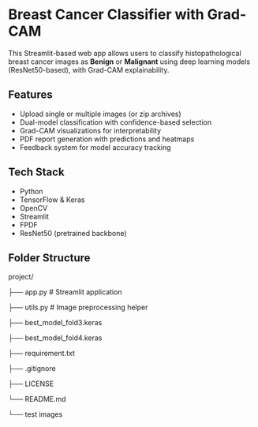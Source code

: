 # Breast Cancer Classifier with Grad-CAM

This Streamlit-based web app allows users to classify histopathological breast cancer images as **Benign** or **Malignant** using deep learning models (ResNet50-based), with Grad-CAM explainability.

## Features

- Upload single or multiple images (or zip archives)
- Dual-model classification with confidence-based selection
- Grad-CAM visualizations for interpretability
- PDF report generation with predictions and heatmaps
- Feedback system for model accuracy tracking

## Tech Stack

- Python
- TensorFlow & Keras
- OpenCV
- Streamlit
- FPDF
- ResNet50 (pretrained backbone)

## Folder Structure

project/

├── app.py              # Streamlit application

├── utils.py            # Image preprocessing helper

├── best_model_fold3.keras

├── best_model_fold4.keras

├── requirement.txt

├── .gitignore

├── LICENSE

└── README.md

└── test images
